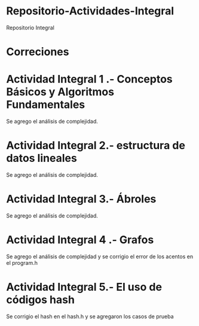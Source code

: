 # Repositorio-Actividades-Integral
Repositorio Integral 


# Correciones

# Actividad Integral 1 .- Conceptos Básicos y Algoritmos Fundamentales
Se agrego el análisis de complejidad.


# Actividad Integral 2.- estructura de datos lineales
Se agrego el análisis de complejidad.

# Actividad Integral 3.- Ábroles
Se agrego el análisis de complejidad.

# Actividad Integral 4 .- Grafos
Se agrego el análisis de complejidad y se corrigio el error de los acentos en el program.h

# Actividad Integral 5.- El uso de códigos hash
Se corrigio el hash en el hash.h y se agregaron los casos de prueba
